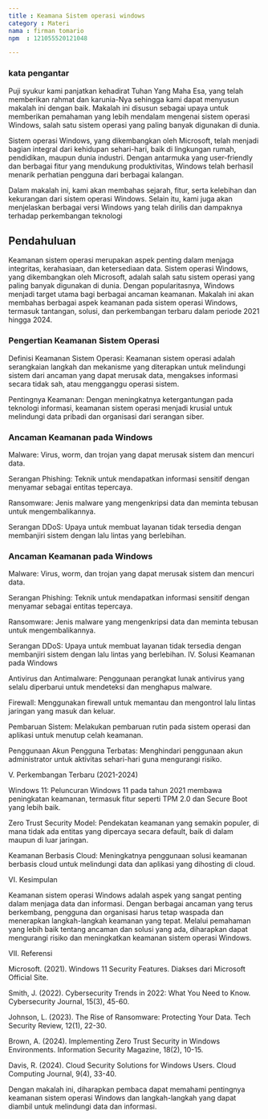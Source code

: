 ```yaml
---
title : Keamana Sistem operasi windows 
category : Materi
nama : firman tomario
npm  : 121055520121048

---
```

### kata pengantar

Puji syukur kami panjatkan kehadirat Tuhan Yang Maha Esa, yang telah memberikan rahmat dan karunia-Nya sehingga kami dapat menyusun makalah ini dengan baik. Makalah ini disusun sebagai upaya untuk memberikan pemahaman yang lebih mendalam mengenai sistem operasi Windows, salah satu sistem operasi yang paling banyak digunakan di dunia.

Sistem operasi Windows, yang dikembangkan oleh Microsoft, telah menjadi bagian integral dari kehidupan sehari-hari, baik di lingkungan rumah, pendidikan, maupun dunia industri. Dengan antarmuka yang user-friendly dan berbagai fitur yang mendukung produktivitas, Windows telah berhasil menarik perhatian pengguna dari berbagai kalangan.

Dalam makalah ini, kami akan membahas sejarah, fitur, serta kelebihan dan kekurangan dari sistem operasi Windows. Selain itu, kami juga akan menjelaskan berbagai versi Windows yang telah dirilis dan dampaknya terhadap perkembangan teknologi


##   Pendahuluan

Keamanan sistem operasi merupakan aspek penting dalam menjaga integritas, kerahasiaan, dan ketersediaan data. Sistem operasi Windows, yang dikembangkan oleh Microsoft, adalah salah satu sistem operasi yang paling banyak digunakan di dunia. Dengan popularitasnya, Windows menjadi target utama bagi berbagai ancaman keamanan. Makalah ini akan membahas berbagai aspek keamanan pada sistem operasi Windows, termasuk tantangan, solusi, dan perkembangan terbaru dalam periode 2021 hingga 2024.

### Pengertian Keamanan Sistem Operasi

Definisi Keamanan Sistem Operasi: Keamanan sistem operasi adalah serangkaian langkah dan mekanisme yang diterapkan untuk melindungi sistem dari ancaman yang dapat merusak data, mengakses informasi secara tidak sah, atau mengganggu operasi sistem.

Pentingnya Keamanan: Dengan meningkatnya ketergantungan pada teknologi informasi, keamanan sistem operasi menjadi krusial untuk melindungi data pribadi dan organisasi dari serangan siber.


###  Ancaman Keamanan pada Windows

Malware: Virus, worm, dan trojan yang dapat merusak sistem dan mencuri data.

Serangan Phishing: Teknik untuk mendapatkan informasi sensitif dengan menyamar sebagai entitas tepercaya.

Ransomware: Jenis malware yang mengenkripsi data dan meminta tebusan untuk mengembalikannya.

Serangan DDoS: Upaya untuk membuat layanan tidak tersedia dengan membanjiri sistem dengan lalu lintas yang berlebihan.

###  Ancaman Keamanan pada Windows

Malware: Virus, worm, dan trojan yang dapat merusak sistem dan mencuri data.

Serangan Phishing: Teknik untuk mendapatkan informasi sensitif dengan menyamar sebagai entitas tepercaya.

Ransomware: Jenis malware yang mengenkripsi data dan meminta tebusan untuk mengembalikannya.

Serangan DDoS: Upaya untuk membuat layanan tidak tersedia dengan membanjiri sistem dengan lalu lintas yang berlebihan.
IV. Solusi Keamanan pada Windows

Antivirus dan Antimalware: Penggunaan perangkat lunak antivirus yang selalu diperbarui untuk mendeteksi dan menghapus malware.

Firewall: Menggunakan firewall untuk memantau dan mengontrol lalu lintas jaringan yang masuk dan keluar.

Pembaruan Sistem: Melakukan pembaruan rutin pada sistem operasi dan aplikasi untuk menutup celah keamanan.

Penggunaan Akun Pengguna Terbatas: Menghindari penggunaan akun administrator untuk aktivitas sehari-hari guna mengurangi risiko.

V. Perkembangan Terbaru (2021-2024)

Windows 11: Peluncuran Windows 11 pada tahun 2021 membawa peningkatan keamanan, termasuk fitur seperti TPM 2.0 dan Secure Boot yang lebih baik.

Zero Trust Security Model: Pendekatan keamanan yang semakin populer, di mana tidak ada entitas yang dipercaya secara default, baik di dalam maupun di luar jaringan.

Keamanan Berbasis Cloud: Meningkatnya penggunaan solusi keamanan berbasis cloud untuk melindungi data dan aplikasi yang dihosting di cloud.

VI. Kesimpulan

Keamanan sistem operasi Windows adalah aspek yang sangat penting dalam menjaga data dan informasi. Dengan berbagai ancaman yang terus berkembang, pengguna dan organisasi harus tetap waspada dan menerapkan langkah-langkah keamanan yang tepat. Melalui pemahaman yang lebih baik tentang ancaman dan solusi yang ada, diharapkan dapat mengurangi risiko dan meningkatkan keamanan sistem operasi Windows.

VII. Referensi

Microsoft. (2021). Windows 11 Security Features. Diakses dari Microsoft Official Site.

Smith, J. (2022). Cybersecurity Trends in 2022: What You Need to Know. Cybersecurity Journal, 15(3), 45-60.

Johnson, L. (2023). The Rise of Ransomware: Protecting Your Data. Tech Security Review, 12(1), 22-30.

Brown, A. (2024). Implementing Zero Trust Security in Windows Environments. Information Security Magazine, 18(2), 10-15.

Davis, R. (2024). Cloud Security Solutions for Windows Users. Cloud Computing Journal, 9(4), 33-40.

Dengan makalah ini, diharapkan pembaca dapat memahami pentingnya keamanan sistem operasi Windows dan langkah-langkah yang dapat diambil untuk melindungi data dan informasi.


